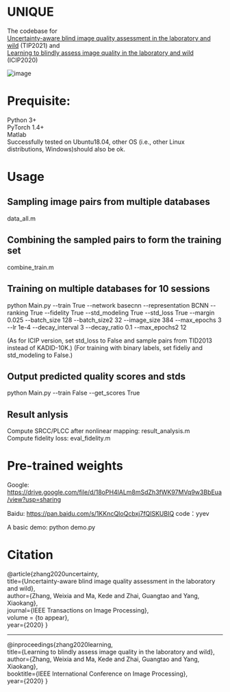 # UNIQUE
The codebase for  
[Uncertainty-aware blind image quality assessment in the laboratory and wild](https://arxiv.org/pdf/2005.13983.pdf) (TIP2021) 
and  
[Learning to blindly assess image quality in the laboratory and wild](https://arxiv.org/pdf/1907.00516.pdf) (ICIP2020)  

![image](https://github.com/zwx8981/UNIQUE/blob/master/UNIQUE_framework.png)

# Prequisite:
Python 3+  
PyTorch 1.4+  
Matlab  
Successfully tested on Ubuntu18.04, other OS (i.e., other Linux distributions, Windows)should also be ok.

# Usage
## Sampling image pairs from multiple databases
data_all.m  
## Combining the sampled pairs to form the training set
combine_train.m  
## Training on multiple databases for 10 sessions
python Main.py --train True --network basecnn --representation BCNN --ranking True --fidelity True --std_modeling True --std_loss True --margin 0.025 --batch_size 128 --batch_size2 32 --image_size 384 --max_epochs 3 --lr 1e-4 --decay_interval 3 --decay_ratio 0.1 --max_epochs2 12 

(As for ICIP version, set std_loss to False and sample pairs from TID2013 instead of KADID-10K.)
(For training with binary labels, set fideliy and std_modeling to False.)
## Output predicted quality scores and stds
python Main.py --train False --get_scores True
## Result anlysis
Compute SRCC/PLCC after nonlinear mapping: result_analysis.m  
Compute fidelity loss: eval_fidelity.m

# Pre-trained weights
Google: https://drive.google.com/file/d/18oPH4lALm8mSdZh3fWK97MVq9w3BbEua/view?usp=sharing

Baidu: https://pan.baidu.com/s/1KKncQIoQcbxj7fQlSKUBIQ   code：yyev 

A basic demo: python demo.py

# Citation
@article{zhang2020uncertainty,  
  title={Uncertainty-aware blind image quality assessment in the laboratory and wild},  
  author={Zhang, Weixia and Ma, Kede and Zhai, Guangtao and Yang, Xiaokang},  
  journal={IEEE Transactions on Image Processing},  
  volume    = {to appear},  
  year={2020}
}  
__________________________________________________________________________________________
@inproceedings{zhang2020learning,  
  title={Learning to blindly assess image quality in the laboratory and wild},  
  author={Zhang, Weixia and Ma, Kede and Zhai, Guangtao and Yang, Xiaokang},  
  booktitle={IEEE International Conference on Image Processing},  
  year={2020}
}
